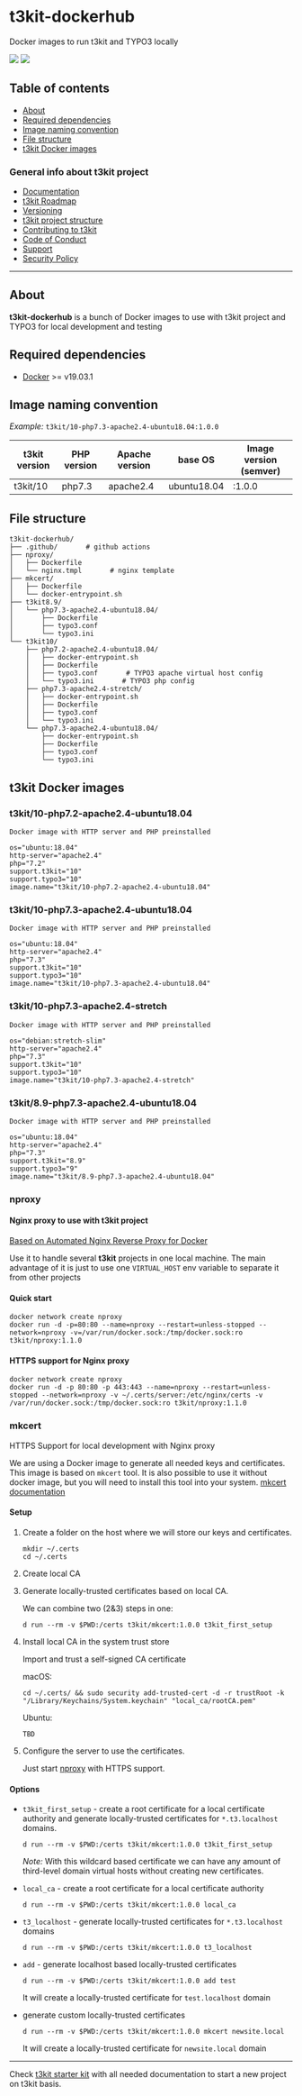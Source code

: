 # t3kit-dockerhub

Docker images to run t3kit and TYPO3 locally

![](https://github.com/t3kit/t3kit-dockerhub/workflows/Code%20Guidelines/badge.svg)
![](https://github.com/t3kit/t3kit-dockerhub/workflows/Docker%20images/badge.svg)

## Table of contents

- [About](#about)
- [Required dependencies](#required-dependencies)
- [Image naming convention](#image-naming-convention)
- [File structure](#file-structure)
- [t3kit Docker images](#t3kit-docker-images)

### General info about t3kit project

- [Documentation](https://t3kit.gitbook.io/doc)
- [t3kit Roadmap](https://t3kit.gitbook.io/doc/t3kit-roadmap)
- [Versioning](https://t3kit.gitbook.io/doc/t3kit-versioning)
- [t3kit project structure](https://t3kit.gitbook.io/doc/t3kit-project-structure)
- [Contributing to t3kit](https://github.com/t3kit/.github/blob/master/CONTRIBUTING.md)
- [Code of Conduct](https://github.com/t3kit/.github/blob/master/CODE_OF_CONDUCT.md)
- [Support](https://github.com/t3kit/.github/blob/master/SUPPORT.md)
- [Security Policy](https://github.com/t3kit/.github/blob/master/SECURITY.md)

***

## About

**t3kit-dockerhub** is a bunch of Docker images to use with t3kit project and TYPO3 for local development and testing

## Required dependencies

- [Docker](https://docs.docker.com/install/) >= v19.03.1

## Image naming convention

_Example:_
`t3kit/10-php7.3-apache2.4-ubuntu18.04:1.0.0`

|t3kit version|PHP version|Apache version|base OS|Image version (semver)|
|-------------|-----------|--------------|-------|----------------------|
|t3kit/10     |php7.3     |apache2.4     |ubuntu18.04            |:1.0.0|

## File structure

```text
t3kit-dockerhub/
├── .github/       # github actions
├── nproxy/
│   ├── Dockerfile
│   └── nginx.tmpl       # nginx template
├── mkcert/
│   ├── Dockerfile
│   └── docker-entrypoint.sh
├── t3kit8.9/
│   └── php7.3-apache2.4-ubuntu18.04/
│       ├── Dockerfile
│       ├── typo3.conf
│       └── typo3.ini
└── t3kit10/
    ├── php7.2-apache2.4-ubuntu18.04/
    │   ├── docker-entrypoint.sh
    │   ├── Dockerfile
    │   ├── typo3.conf       # TYPO3 apache virtual host config
    │   └── typo3.ini       # TYPO3 php config
    ├── php7.3-apache2.4-stretch/
    │   ├── docker-entrypoint.sh
    │   ├── Dockerfile
    │   ├── typo3.conf
    │   └── typo3.ini
    └── php7.3-apache2.4-ubuntu18.04/
        ├── docker-entrypoint.sh
        ├── Dockerfile
        ├── typo3.conf
        └── typo3.ini
```

## t3kit Docker images

### t3kit/10-php7.2-apache2.4-ubuntu18.04

```shell
Docker image with HTTP server and PHP preinstalled

os="ubuntu:18.04"
http-server="apache2.4"
php="7.2"
support.t3kit="10"
support.typo3="10"
image.name="t3kit/10-php7.2-apache2.4-ubuntu18.04"
```

### t3kit/10-php7.3-apache2.4-ubuntu18.04

```shell
Docker image with HTTP server and PHP preinstalled

os="ubuntu:18.04"
http-server="apache2.4"
php="7.3"
support.t3kit="10"
support.typo3="10"
image.name="t3kit/10-php7.3-apache2.4-ubuntu18.04"
```

### t3kit/10-php7.3-apache2.4-stretch

```shell
Docker image with HTTP server and PHP preinstalled

os="debian:stretch-slim"
http-server="apache2.4"
php="7.3"
support.t3kit="10"
support.typo3="10"
image.name="t3kit/10-php7.3-apache2.4-stretch"
```

### t3kit/8.9-php7.3-apache2.4-ubuntu18.04

```shell
Docker image with HTTP server and PHP preinstalled

os="ubuntu:18.04"
http-server="apache2.4"
php="7.3"
support.t3kit="8.9"
support.typo3="9"
image.name="t3kit/8.9-php7.3-apache2.4-ubuntu18.04"
```

### nproxy

#### Nginx proxy to use with t3kit project

[Based on Automated Nginx Reverse Proxy for Docker](https://github.com/jwilder/nginx-proxy)

Use it to handle several **t3kit** projects in one local machine. The main advantage of it is just to use one `VIRTUAL_HOST` env variable to separate it from other projects

#### Quick start

```shell
docker network create nproxy
docker run -d -p=80:80 --name=nproxy --restart=unless-stopped --network=nproxy -v=/var/run/docker.sock:/tmp/docker.sock:ro t3kit/nproxy:1.1.0
```

#### HTTPS support for Nginx proxy

```shell
docker network create nproxy
docker run -d -p 80:80 -p 443:443 --name=nproxy --restart=unless-stopped --network=nproxy -v ~/.certs/server:/etc/nginx/certs -v /var/run/docker.sock:/tmp/docker.sock:ro t3kit/nproxy:1.1.0
```

### mkcert

HTTPS Support for local development with Nginx proxy

We are using a Docker image to generate all needed keys and certificates.
This image is based on `mkcert` tool. It is also possible to use it without docker image, but you will need to install this tool into your system. [mkcert documentation](https://github.com/FiloSottile/mkcert)

#### Setup

1. Create a folder on the host where we will store our keys and certificates.

    ```shell
    mkdir ~/.certs
    cd ~/.certs
    ```

2. Create local CA
3. Generate locally-trusted certificates based on local CA.

    We can combine two (2&3) steps in one:

    ```shell
    d run --rm -v $PWD:/certs t3kit/mkcert:1.0.0 t3kit_first_setup
    ```

4. Install local CA in the system trust store

    Import and trust a self-signed CA certificate

    macOS:

    ```shell
    cd ~/.certs/ && sudo security add-trusted-cert -d -r trustRoot -k "/Library/Keychains/System.keychain" "local_ca/rootCA.pem"
    ```

    Ubuntu:

    ```shell
    TBD
    ```

5. Configure the server to use the certificates.

    Just start [nproxy](#nproxy) with HTTPS support.

#### Options

- `t3kit_first_setup` - create a root certificate for a local certificate authority and generate locally-trusted certificates for `*.t3.localhost` domains.

    ```shell
    d run --rm -v $PWD:/certs t3kit/mkcert:1.0.0 t3kit_first_setup
    ```

    *Note:* With this wildcard based certificate we can have any amount of third-level domain virtual hosts without creating new certificates.

- `local_ca` - create a root certificate for a local certificate authority

    ```shell
    d run --rm -v $PWD:/certs t3kit/mkcert:1.0.0 local_ca
    ```

- `t3_localhost` - generate locally-trusted certificates for `*.t3.localhost` domains

    ```shell
    d run --rm -v $PWD:/certs t3kit/mkcert:1.0.0 t3_localhost
    ```

- `add` - generate localhost based locally-trusted certificates

    ```shell
    d run --rm -v $PWD:/certs t3kit/mkcert:1.0.0 add test
    ```

    It will create a locally-trusted certificate for `test.localhost` domain

- generate custom locally-trusted certificates

    ```shell
    d run --rm -v $PWD:/certs t3kit/mkcert:1.0.0 mkcert newsite.local
    ```

    It will create a locally-trusted certificate for `newsite.local` domain

***

Check [t3kit starter kit](https://github.com/t3kit/t3kit-starter) with all needed documentation to start a new project on t3kit basis.
